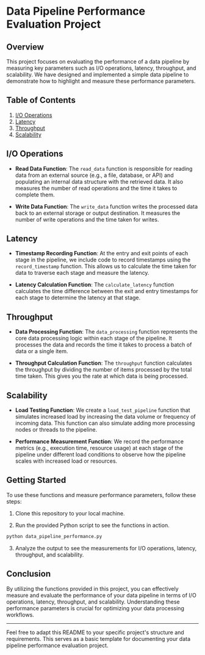 
# Data Pipeline Performance Evaluation Project

## Overview

This project focuses on evaluating the performance of a data pipeline by measuring key parameters such as I/O operations, latency, throughput, and scalability. We have designed and implemented a simple data pipeline to demonstrate how to highlight and measure these performance parameters.

## Table of Contents

1. [I/O Operations](#io-operations)
2. [Latency](#latency)
3. [Throughput](#throughput)
4. [Scalability](#scalability)

## I/O Operations

- **Read Data Function**: The `read_data` function is responsible for reading data from an external source (e.g., a file, database, or API) and populating an internal data structure with the retrieved data. It also measures the number of read operations and the time it takes to complete them.

- **Write Data Function**: The `write_data` function writes the processed data back to an external storage or output destination. It measures the number of write operations and the time taken for writes.

## Latency

- **Timestamp Recording Function**: At the entry and exit points of each stage in the pipeline, we include code to record timestamps using the `record_timestamp` function. This allows us to calculate the time taken for data to traverse each stage and measure the latency.

- **Latency Calculation Function**: The `calculate_latency` function calculates the time difference between the exit and entry timestamps for each stage to determine the latency at that stage.

## Throughput

- **Data Processing Function**: The `data_processing` function represents the core data processing logic within each stage of the pipeline. It processes the data and records the time it takes to process a batch of data or a single item.

- **Throughput Calculation Function**: The `throughput` function calculates the throughput by dividing the number of items processed by the total time taken. This gives you the rate at which data is being processed.

## Scalability

- **Load Testing Function**: We create a `load_test_pipeline` function that simulates increased load by increasing the data volume or frequency of incoming data. This function can also simulate adding more processing nodes or threads to the pipeline.

- **Performance Measurement Function**: We record the performance metrics (e.g., execution time, resource usage) at each stage of the pipeline under different load conditions to observe how the pipeline scales with increased load or resources.

## Getting Started

To use these functions and measure performance parameters, follow these steps:

1. Clone this repository to your local machine.

2. Run the provided Python script to see the functions in action.

```bash
python data_pipeline_performance.py
```

3. Analyze the output to see the measurements for I/O operations, latency, throughput, and scalability.

## Conclusion

By utilizing the functions provided in this project, you can effectively measure and evaluate the performance of your data pipeline in terms of I/O operations, latency, throughput, and scalability. Understanding these performance parameters is crucial for optimizing your data processing workflows.

---

Feel free to adapt this README to your specific project's structure and requirements. This serves as a basic template for documenting your data pipeline performance evaluation project.